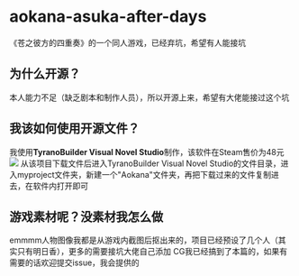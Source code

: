 # aokana-asuka-after-days
《苍之彼方的四重奏》的一个同人游戏，已经弃坑，希望有人能接坑
## 为什么开源？
本人能力不足（缺乏剧本和制作人员），所以开源上来，希望有大佬能接过这个坑
## 我该如何使用开源文件？
我使用**TyranoBuilder Visual Novel Studio**制作，该软件在Steam售价为48元
![](https://cdn.jsdelivr.net/gh/H2Aoi/tuchuang@master/img/20210705180823.png)
从该项目下载文件后进入TyranoBuilder Visual Novel Studio的文件目录，进入myproject文件夹，新建一个"Aokana"文件夹，再把下载过来的文件复制进去，在软件内打开即可
## 游戏素材呢？没素材我怎么做
emmmm人物图像我都是从游戏内截图后抠出来的，项目已经预设了几个人（其实只有明日香），更多的需要接坑大佬自己添加
CG我已经搞到了本篇的，如果有需要的话欢迎提交issue，我会提供的
